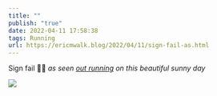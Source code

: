 ```yaml
---
title: ""
publish: "true"
date: 2022-04-11 17:58:38
tags: Running
url: https://ericmwalk.blog/2022/04/11/sign-fail-as.html
---
```


Sign fail 🤦‍♂️
*as seen [out running](http://www.strava.com/activities/6965869514) on this beautiful sunny day*


![](https://ericmwalk.blog/uploads/2022/95c0aa5ff1.jpg)